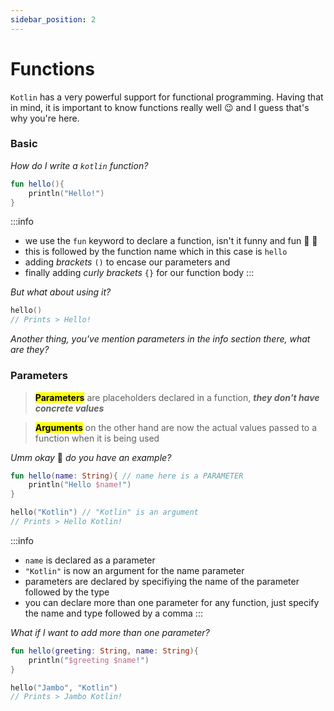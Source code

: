 ```yaml
---
sidebar_position: 2
---
```


# Functions

[//]: # (😅 😉 😜 😝 🤭 🤔 🤫 🤨 😒 😬 😮‍💨 😌 😔 🥶 😎 🧐 😕 🥺 😯 😓 🙈 🙊 👌 👆 🤞 👍 👊 👏 🕺 💃)

`Kotlin` has a very powerful support for functional programming. Having that in mind, it is important to know functions really well :wink: and I guess that's why you're here.

### Basic
_How do I write a `kotlin` function?_
```kotlin
fun hello(){
    println("Hello!")
}
```

:::info
- we use the `fun` keyword to declare a function, isn't it funny and fun 🕺 💃
- this is followed by the function name which in this case is `hello`
- adding _brackets_ `()` to encase our parameters and
- finally adding _curly brackets_ `{}` for our function body
:::

_But what about using it?_
```kotlin
hello()
// Prints > Hello!
```

_Another thing, you've mention parameters in the info section there, what are they?_

### Parameters
> **<mark>Parameters</mark>** are placeholders declared in a function, __*they don't have concrete values*__

> **<mark>Arguments</mark>** on the other hand are now the actual values passed to a function when it is being used

_Umm okay_ 🤨 _do you have an example?_
```kotlin
fun hello(name: String){ // name here is a PARAMETER
    println("Hello $name!")
}

hello("Kotlin") // "Kotlin" is an argument
// Prints > Hello Kotlin!
```
:::info
- `name` is declared as a parameter
- `"Kotlin"` is now an argument for the name parameter
- parameters are declared by specifiying the name of the parameter followed by the type
- you can declare more than one parameter for any function, just specify the name and type followed by a comma
:::

_What if I want to add more than one parameter?_
```kotlin
fun hello(greeting: String, name: String){
    println("$greeting $name!")
}

hello("Jambo", "Kotlin")
// Prints > Jambo Kotlin!
```

